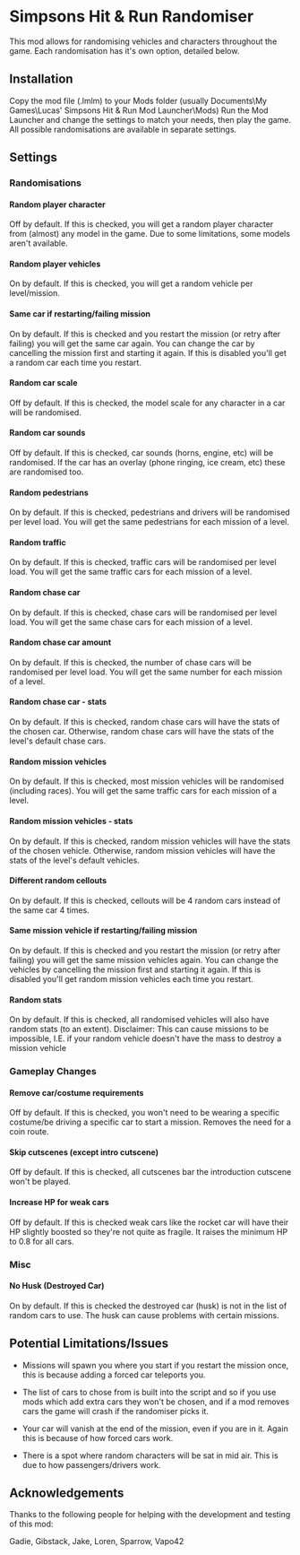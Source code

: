 # Simpsons Hit & Run Randomiser

This mod allows for randomising vehicles and characters throughout the game.
Each randomisation has it's own option, detailed below.

## Installation
Copy the mod file (.lmlm) to your Mods folder (usually Documents\My Games\Lucas' Simpsons Hit & Run Mod Launcher\Mods)
Run the Mod Launcher and change the settings to match your needs, then play the game.
All possible randomisations are available in separate settings.

## Settings
### Randomisations
#### Random player character
Off by default.
If this is checked, you will get a random player character from (almost) any model in the game.
Due to some limitations, some models aren't available.
#### Random player vehicles
On by default.
If this is checked, you will get a random vehicle per level/mission.
#### Same car if restarting/failing mission
On by default.
If this is checked and you restart the mission (or retry after failing) you will get the same car again.
You can change the car by cancelling the mission first and starting it again.
If this is disabled you'll get a random car each time you restart.
#### Random car scale
Off by default.
If this is checked, the model scale for any character in a car will be randomised.
#### Random car sounds
Off by default.
If this is checked, car sounds (horns, engine, etc) will be randomised.
If the car has an overlay (phone ringing, ice cream, etc) these are randomised too.
#### Random pedestrians
On by default.
If this is checked, pedestrians and drivers will be randomised per level load.
You will get the same pedestrians for each mission of a level.
#### Random traffic
On by default.
If this is checked, traffic cars will be randomised per level load.
You will get the same traffic cars for each mission of a level.
#### Random chase car
On by default.
If this is checked, chase cars will be randomised per level load.
You will get the same chase cars for each mission of a level.
#### Random chase car amount
On by default.
If this is checked, the number of chase cars will be randomised per level load.
You will get the same number for each mission of a level.
#### Random chase car - stats
On by default.
If this is checked, random chase cars will have the stats of the chosen car.
Otherwise, random chase cars will have the stats of the level's default chase cars.
#### Random mission vehicles
On by default.
If this is checked, most mission vehicles will be randomised (including races).
You will get the same traffic cars for each mission of a level.
#### Random mission vehicles - stats
On by default.
If this is checked, random mission vehicles will have the stats of the chosen vehicle.
Otherwise, random mission vehicles will have the stats of the level's default vehicles.
#### Different random cellouts
On by default.
If this is checked, cellouts will be 4 random cars instead of the same car 4 times.
#### Same mission vehicle if restarting/failing mission
On by default.
If this is checked and you restart the mission (or retry after failing) you will get the same mission vehicles again.
You can change the vehicles by cancelling the mission first and starting it again.
If this is disabled you'll get random mission vehicles each time you restart.
#### Random stats
On by default.
If this is checked, all randomised vehicles will also have random stats (to an extent).
Disclaimer: This can cause missions to be impossible, I.E. if your random vehicle doesn't have the mass to destroy a mission vehicle
### Gameplay Changes
#### Remove car/costume requirements
Off by default.
If this is checked, you won't need to be wearing a specific costume/be driving a specific car to start a mission.
Removes the need for a coin route.
#### Skip cutscenes (except intro cutscene)
Off by default.
If this is checked, all cutscenes bar the introduction cutscene won't be played.
#### Increase HP for weak cars
Off by default.
If this is checked weak cars like the rocket car will have their HP slightly boosted so they're not quite as fragile.
It raises the minimum HP to 0.8 for all cars.
### Misc
#### No Husk (Destroyed Car)
On by default.
If this is checked the destroyed car (husk) is not in the list of random cars to use.
The husk can cause problems with certain missions.
	
## Potential Limitations/Issues
- Missions will spawn you where you start if you restart the mission once, this is because adding a forced car teleports you.

- The list of cars to chose from is built into the script and so if you use mods which add extra cars they won't be chosen,
and if a mod removes cars the game will crash if the randomiser picks it.

- Your car will vanish at the end of the mission, even if you are in it. Again this is because of how forced cars work.

- There is a spot where random characters will be sat in mid air. This is due to how passengers/drivers work.

## Acknowledgements
Thanks to the following people for helping with the development and testing of this mod:

Gadie, Gibstack, Jake, Loren, Sparrow, Vapo42
